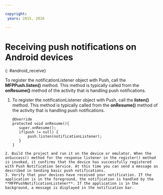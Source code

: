 ```yaml
---

copyright:
 years: 2015, 2016

---
```


# Receiving push notifications on Android devices
{: #android_receive}

To register the notificationListener object with Push, call the **MFPPush.listen()** method. This method is typically called from the **onResume()** method of the activity that is handling push notifications.

1. To register the notificationListener object with Push, call the **listen()** method. This method is typically called from the **onResume()** method of the activity that is handling push notifications.

	```
	@Override
	protected void onResume(){
	   super.onResume();
	   if(push != null) {
	       push.listen(notificationListener);
	   }
	}
```
2. Build the project and run it on the device or emulator. When the onSuccess() method for the response listener in the register() method is invoked, it confirms that the device has successfully registered with Push Notification Service. At this time you can send a message as described in Sending basic push notifications.
3. Verify that your devices have received your notification. If the application is in the foreground, the notification is handled by the **MFPPushNotificationListener**. If the application is in the background, a message is displayed in the notification bar.